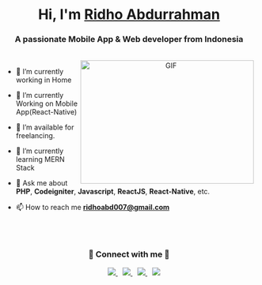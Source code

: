 <h1 align="center">Hi, I'm <a href="#">Ridho Abdurrahman</a></h1>
<h3 align="center">A passionate Mobile App & Web developer from Indonesia</h3>
<br/>
<a target="_blank" align="center">
  <img align="right" top="500" height="250" width="350" alt="GIF" src="https://media.giphy.com/media/SWoSkN6DxTszqIKEqv/giphy.gif">
</a>

- 🔭 I’m currently working in Home

- 🌱 I’m currently Working on Mobile App(React-Native)

- 🤝 I’m available for freelancing.

- 🌱 I’m currently learning MERN Stack

- 💬 Ask me about **PHP**, **Codeigniter**, **Javascript**, **ReactJS**, **React-Native**, etc.

- 📫 How to reach me **ridhoabd007@gmail.com**

<br/>
<br/>
<h3 align="center"> 🤝 Connect with me 🤝 </h3>
<p align="center">
 <div align="center"  class="icons-social" style="margin-left: 10px;">
      <a style="margin-left: 10px;"  target="_blank" href="https://www.linkedin.com/in/ridhoabdurrahman/">
			  <img src="https://img.icons8.com/doodle/40/000000/linkedin--v2.png">
      </a>
      <a style="margin-left: 10px;" target="_blank" href="https://github.com/ridhoabdurrahman">
		    <img src="https://img.icons8.com/doodle/40/000000/github--v1.png">
      </a>
      <a style="margin-left: 10px;" target="_blank" href="https://instagram.com/ridhoabdurrahman_">
			  <img src="https://img.icons8.com/doodle/40/000000/instagram-new--v2.png">
      </a>
		  <a style="margin-left: 10px;" target="_blank" href="https://twitter.com/mmiunvnnxx">
			  <img src="https://img.icons8.com/doodle/1x/twitter-squared--v2.png" >
      </a>
  </div>
</p>
